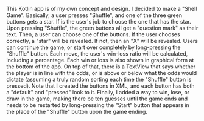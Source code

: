 This Kotlin app is of my own concept and design.  I decided to make a "Shell Game".  Basically, a user presses "Shuffle", and one of the three green buttons gets a star.  If is the user's job to choose the one that has the star.  Upon pressing "Shuffle", the green buttons all get a "question mark" as their text.  Then, a user can choose one of the buttons.  If the user chooses correctly, a "star" will be revealed.  If not, then an "X" will be revealed.  Users can continue the game, or start over completely by long-pressing the "Shuffle" button.  Each move, the user's win-loss ratio will be calculated, including a percentage.  Each win or loss is also shown in graphical form at the bottom of the app.  On top of that, there is a TextView that says whether the player is in line with the odds, or is above or below what the odds would dictate (assuming a truly random sorting each time the "Shuffle" button is pressed).  Note that I created the buttons in XML, and each button has both a "default" and "pressed" look to it.  Finally, I added a way to win, lose, or draw in the game, making there be ten guesses until the game ends and needs to be restarted by long-pressing the "Start" button that appears in the place of the "Shuffle" button upon the game ending.
